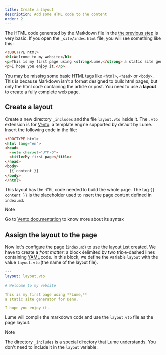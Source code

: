 ```yaml
---
title: Create a layout
description: Add some HTML code to the content
order: 2
---
```


The HTML code generated by the Markdown file in the
[the previous step](your-first-page.md) is very basic. If you open the
`_site/index.html` file, you will see something like this:

```html
<!DOCTYPE html>
<h1>Welcome to my website</h1>
<p>This is my first page using <strong>Lume,</strong> a static site generator for Deno.</p>
<p>I hope you enjoy it.</p>
```

You may be missing some basic HTML tags like `<html>`, `<head>` or `<body>`.
This is because Markdown isn't a format designed to build html pages, but only
the html code containing the article or post. You need to use a **layout** to
create a fully complete web page.

## Create a layout

Create a new directory `_includes` and the file `layout.vto` inside it. The
`.vto` extension is for [Vento](https://vento.js.org/): a template engine
supported by default by Lume. Insert the following code in the file:

<lume-code>

```html {Title="_includes/layout.vto}
<!DOCTYPE html>
<html lang="en">
<head>
  <meta charset="UTF-8">
  <title>My first page</title>
</head>
<body>
  {{ content }}
</body>
</html>
```

</lume-code>

This layout has the `HTML` code needed to build the whole page. The tag
`{{ content }}` is the placeholder used to insert the page content defined in
`index.md`.

> [!note]
>
> Go to [Vento documentation](https://vento.js.org/) to know more about its
> syntax.

## Assign the layout to the page

Now let's configure the page (`index.md`) to use the layout just created. We
have to create a _front matter_: a block delimited by two triple-dashed lines
containing [YAML](https://yaml.org/) code. In this block, we define the variable
`layout` with the value `layout.vto` (the name of the layout file).

<lume-code>

```yml {title="index.md"}
---
layout: layout.vto
---
# Welcome to my website

This is my first page using **Lume,**
a static site generator for Deno.

I hope you enjoy it.
```

</lume-code>

Lume will compile the markdown code and use the `layout.vto` file as the page
layout.

> [!note]
>
> The directory `_includes` is a special directory that Lume understands. You
> don't need to include it in the `layout` variable.
